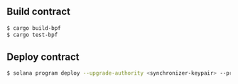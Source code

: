 Build contract
-------------------------

``` bash
$ cargo build-bpf
$ cargo test-bpf
```

Deploy contract
-------------------------

``` bash
$ solana program deploy --upgrade-authority <synchronizer-keypair> --program-id <program_id-keypair> <path/to/synchronizer.so>
```
